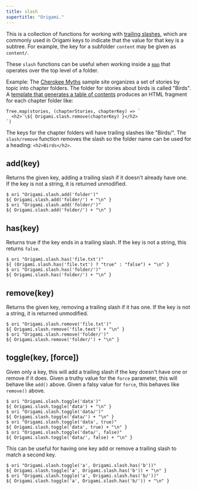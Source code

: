 ```yaml
---
title: slash
supertitle: "Origami."
---
```


This is a collection of functions for working with [trailing slashes](/async-tree/interface.html#trailing-slash-convention), which are commonly used in Origami keys to indicate that the value for that key is a subtree. For example, the key for a subfolder `content` may be given as `content/`.

These `slash` functions can be useful when working inside a [`map`](/builtins/tree/map.html) that operates over the top level of a folder.

Example: The [Cherokee Myths](https://cherokee-myths.netlify.app/) sample site organizes a set of stories by topic into chapter folders. The folder for stories about birds is called "Birds". A [template that generates a table of contents](https://github.com/WebOrigami/cherokee-myths/blob/main/src/toc.ori) produces an HTML fragment for each chapter folder like:

```
Tree.map(stories, (chapterStories, chapterKey) => `
  <h2>`\${ Origami.slash.remove(chapterKey) }</h2>
`)
```

The keys for the chapter folders will have trailing slashes like "Birds/". The `slash/remove` function removes the slash so the folder name can be used for a heading: `<h2>Birds</h2>`.

## add(key)

Returns the given key, adding a trailing slash if it doesn't already have one. If the key is not a string, it is returned unmodified.

```console
$ ori "Origami.slash.add('folder')"
${ Origami.slash.add('folder/') + "\n" }
$ ori "Origami.slash.add('folder/')"
${ Origami.slash.add('folder/') + "\n" }
```

## has(key)

Returns true if the key ends in a trailing slash. If the key is not a string, this returns `false`.

```console
$ ori "Origami.slash.has('file.txt')"
${ (Origami.slash.has('file.txt') ? "true" : "false") + "\n" }
$ ori "Origami.slash.has('folder/')"
${ Origami.slash.has('folder/') + "\n" }
```

## remove(key)

Returns the given key, removing a trailing slash if it has one. If the key is not a string, it is returned unmodified.

```console
$ ori "Origami.slash.remove('file.txt')"
${ Origami.slash.remove('file.text') + "\n" }
$ ori "Origami.slash.remove('folder/')"
${ Origami.slash.remove('folder/') + "\n" }
```

## toggle(key, [force])

Given only a key, this will add a trailing slash if the key doesn't have one or remove if it does. Given a truthy value for the `force` parameter, this will behave like `add()` above. Given a falsy value for `force`, this behaves like `remove()` above.

```console
$ ori "Origami.slash.toggle('data')"
${ Origami.slash.toggle('data') + "\n" }
$ ori "Origami.slash.toggle('data/')"
${ Origami.slash.toggle('data/') + "\n" }
$ ori "Origami.slash.toggle('data', true)"
${ Origami.slash.toggle('data', true) + "\n" }
$ ori "Origami.slash.toggle('data/', false)"
${ Origami.slash.toggle('data/', false) + "\n" }
```

This can be useful for having one key add or remove a trailing slash to match a second key.

```console
$ ori "Origami.slash.toggle('a', Origami.slash.has('b'))"
${ Origami.slash.toggle('a', Origami.slash.has('b')) + "\n" }
$ ori "Origami.slash.toggle('a', Origami.slash.has('b/'))"
${ Origami.slash.toggle('a', Origami.slash.has('b/')) + "\n" }
```
